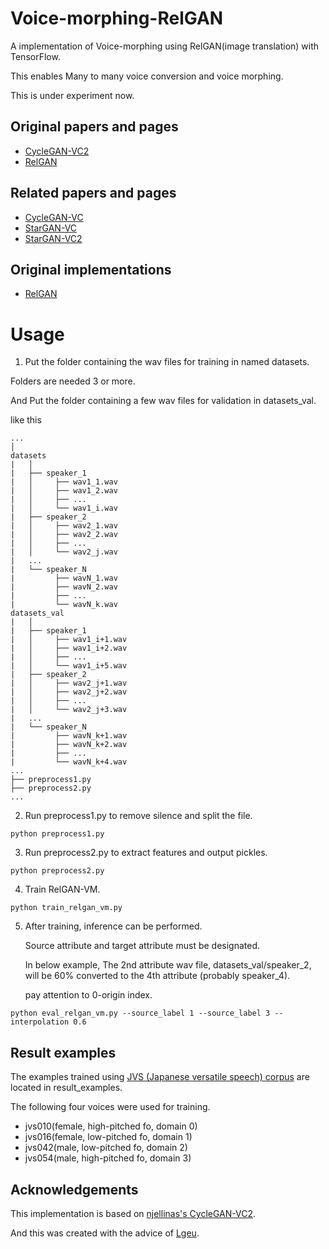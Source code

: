 # Voice-morphing-RelGAN
A implementation of Voice-morphing using RelGAN(image translation) with TensorFlow.

This enables Many to many voice conversion and voice morphing.

This is under experiment now.

## Original papers and pages
- [CycleGAN-VC2](http://www.kecl.ntt.co.jp/people/kaneko.takuhiro/projects/cyclegan-vc2/index.html)
- [RelGAN](https://arxiv.org/abs/1908.07269)

## Related papers and pages
- [CycleGAN-VC](http://www.kecl.ntt.co.jp/people/kaneko.takuhiro/projects/cyclegan-vc/)
- [StarGAN-VC](http://www.kecl.ntt.co.jp/people/kameoka.hirokazu/Demos/stargan-vc/)
- [StarGAN-VC2](http://www.kecl.ntt.co.jp/people/kaneko.takuhiro/projects/stargan-vc2/index.html)

## Original implementations
- [RelGAN](https://github.com/willylulu/RelGAN)

# Usage
1. Put the folder containing the wav files for training in named datasets.

  Folders are needed 3 or more.

  And Put the folder containing a few wav files for validation in datasets_val.
 
  like this

```
...
│
datasets
|   │
|   ├── speaker_1
|   │     ├── wav1_1.wav
|   │     ├── wav1_2.wav
|   │     ├── ...
|   │     └── wav1_i.wav
|   ├── speaker_2
|   │     ├── wav2_1.wav
|   │     ├── wav2_2.wav
|   │     ├── ...
|   │     └── wav2_j.wav 
|   ...
|   └── speaker_N
|         ├── wavN_1.wav
|         ├── wavN_2.wav
|         ├── ...
|         └── wavN_k.wav    
datasets_val
|   │
|   ├── speaker_1
|   │     ├── wav1_i+1.wav
|   │     ├── wav1_i+2.wav
|   │     ├── ...
|   │     └── wav1_i+5.wav
|   ├── speaker_2
|   │     ├── wav2_j+1.wav
|   │     ├── wav2_j+2.wav
|   │     ├── ...
|   │     └── wav2_j+3.wav 
|   ...
|   └── speaker_N
|         ├── wavN_k+1.wav
|         ├── wavN_k+2.wav
|         ├── ...
|         └── wavN_k+4.wav 
...
├── preprocess1.py     
├── preprocess2.py
...
```

2. Run preprocess1.py to remove silence and split the file.
  
```
python preprocess1.py
```

3. Run preprocess2.py to extract features and output pickles.
  
```
python preprocess2.py
```

4. Train RelGAN-VM.

```
python train_relgan_vm.py
```

5. After training, inference can be performed.

   Source attribute and target attribute must be designated.
   
   In below example, The 2nd attribute wav file, datasets_val/speaker_2, will be 60% converted to the 4th attribute (probably speaker_4).
   
   pay attention to 0-origin index.

```
python eval_relgan_vm.py --source_label 1 --source_label 3 --interpolation 0.6
```

## Result examples
The examples trained using [JVS (Japanese versatile speech) corpus](https://sites.google.com/site/shinnosuketakamichi/research-topics/jvs_corpus) are located in result_examples.

The following four voices were used for training.

* jvs010(female, high-pitched fo, domain 0)
* jvs016(female, low-pitched fo, domain 1)
* jvs042(male, low-pitched fo, domain 2)
* jvs054(male, high-pitched fo, domain 3)

## Acknowledgements
This implementation is based on [njellinas's CycleGAN-VC2](https://github.com/njellinas/GAN-Voice-Conversion).

And this was created with the advice of [Lgeu](https://twitter.com/lgeuwce).
